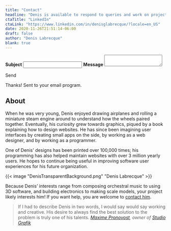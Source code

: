 ```yaml
---
title: "Contact"
headline: "Denis is available to respond to queries and work on projects. If you need help with your programming or graphics job, send him a message below."
ctaTitle: "LinkedIn"
ctaLink: "https://www.linkedin.com/in/denisglabrecque/?locale=en_US"
date: 2020-11-26T21:51:14-06:00
draft: false
author: "Denis Labrecque"
blank: true
---
```

<section class="margined" id="contact">
  <div class="contact-content">
    <form>
      <label for="subjectField"><strong>Subject</strong></label>
      <input id="subjectField">
      <label for="messageField"><strong>Message</strong></label>
      <textarea id="messageField"></textarea>
    </form>
    <a class="button" id="sendEmail" onclick="sendEmail()">Send</a>
  </div>
  <div class="circle__box hidden">
    <p>Thanks! Sent to your email program.</p>
    <div class="circle__wrapper circle__wrapper--right">
      <div class="circle__whole circle__right"></div>
    </div>
    <div class="circle__wrapper circle__wrapper--left">
      <div class="circle__whole circle__left"></div>
    </div>
  </div>
  <script>
    let div_container = document.querySelector('div.contact-content')
    let fld_subject = document.querySelector('#subjectField')
    let txt_message = document.querySelector('#messageField')
    let btn_send = document.querySelector('#sendEmail')
    let div_confirmation = document.querySelector('div.circle__box')
    function sendEmail() {
      let mail = document.createElement("a")
      mail.href = 'mailto:denis.g.labrecque@gmail.com?subject=' + encodeURIComponent(fld_subject.value) + '&body=' + encodeURIComponent(txt_message.value)
      mail.click();
      div_confirmation.classList.remove('hidden')
      div_container.style.display = 'none'
    }
  </script>
</section>

<section class="margined" itemscope itemtype="https://schema.org/Person">
  <h2>About</h2>
  <p>When he was very young, <span itemprop="name">Denis</span> enjoyed drawing airplanes and rolling a miniature steam engine around to understand how the wheels paired together. Eventually, his curiosity grew towards graphics, piqued by a book explaining how to design websites. He has since been imagining user interfaces by creating small apps on the side, by working as a web designer, and by working as a programmer.</p>
  <p>One of Denis' designs has been printed over 100,000 times; his programming has also helped maintain websites with over 3 million yearly users. He hopes to continue being useful in improving software user experiences for his future organization.</p>

  <span itemprop="image">
  {{< image "DenisTransparentBackground.png" "Denis Labrecque" >}}
  </span>

  <p>Because Denis’ interests range from composing orchestral music to using 3D software, and building electronics to making scale models, your project likely interests him! If you want help, you are welcome to <a href="#contact">contact him</a>.<p>
</section>

<section class="margined">
    <blockquote>
      <span class="highlight">If I had to describe Denis in two words, I would say would say working and creative. His desire to always find the best solution to the problem is truly one of his talents.</span>
      <cite><a href="https://www.linkedin.com/in/studiografikmaximepronovost/">Maxime Pronovost</a>, owner of <a href="https://studiografik.ca/">Studio Grafik</a></cite>
    </blockquote>
</section>